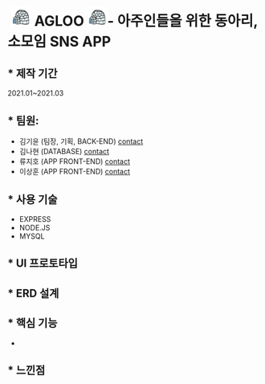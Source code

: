 # &nbsp;<img src="https://github.com/anythingcodes/slack-emoji-for-techies/blob/gh-pages/emoji/igloo.gif" width="40px"> AGLOO&nbsp;<img src="https://github.com/anythingcodes/slack-emoji-for-techies/blob/gh-pages/emoji/igloo.gif" width="40px">- 아주인들을 위한 동아리, 소모임 SNS APP
## * 제작 기간
2021.01~2021.03

## * 팀원:
* 김기윤 (팀장, 기획, BACK-END)
[contact](https://github.com/ccrakel)
* 김나현 (DATABASE)
[contact](https://github.com/6twinsniwt9)
* 류지호 (APP FRONT-END)
[contact](https://github.com/ryuzho)
* 이상훈 (APP FRONT-END)
[contact](https://github.com/FriedEggChicken)

## * 사용 기술
  * EXPRESS
  * NODE.JS
  * MYSQL
## * UI 프로토타입

## * ERD 설계

## * 핵심 기능
  * 
## * 느낀점
